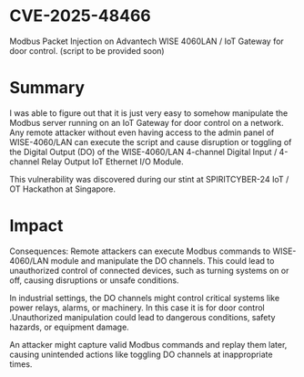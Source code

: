 # CVE-2025-48466
Modbus Packet Injection on Advantech WISE 4060LAN / IoT Gateway for door control. (script to be provided soon)

# Summary
I was able to figure out that it is just very easy to somehow manipulate the Modbus server running on an IoT Gateway for door control on a network. Any remote attacker without even having access to the admin panel of WISE-4060/LAN can execute the script and cause disruption or toggling of the Digital Output (DO) of the WISE-4060/LAN 4-channel Digital Input / 4-channel Relay Output IoT Ethernet I/O Module.

This vulnerability was discovered during our stint at SPIRITCYBER-24 IoT / OT Hackathon at Singapore. 

# Impact

Consequences: Remote attackers can execute Modbus commands to WISE-4060/LAN module and manipulate the DO channels. This could lead to unauthorized control of connected devices, such as turning systems on or off, causing disruptions or unsafe conditions.

In industrial settings, the DO channels might control critical systems like power relays, alarms, or machinery. In this case it is for door control .Unauthorized manipulation could lead to dangerous conditions, safety hazards, or equipment damage.

An attacker might capture valid Modbus commands and replay them later, causing unintended actions like toggling DO channels at inappropriate times.

